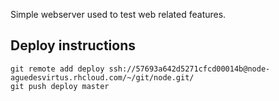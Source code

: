 Simple webserver used to test web related features.

Deploy instructions
---
```
git remote add deploy ssh://57693a642d5271cfcd00014b@node-aguedesvirtus.rhcloud.com/~/git/node.git/
git push deploy master
```
